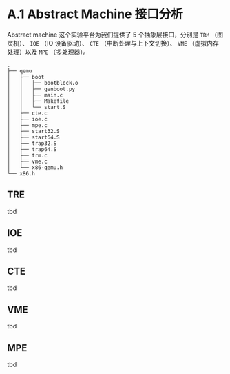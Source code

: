 # A.1 Abstract Machine 接口分析

Abstract machine 这个实验平台为我们提供了 5 个抽象层接口，分别是 `TRM` （图灵机）、 `IOE` （IO 设备驱动）、 `CTE` （中断处理与上下文切换）、 `VME` （虚拟内存处理）以及 `MPE` （多处理器）。

```
.
├── qemu
│   ├── boot
│   │   ├── bootblock.o
│   │   ├── genboot.py
│   │   ├── main.c
│   │   ├── Makefile
│   │   └── start.S
│   ├── cte.c
│   ├── ioe.c
│   ├── mpe.c
│   ├── start32.S
│   ├── start64.S
│   ├── trap32.S
│   ├── trap64.S
│   ├── trm.c
│   ├── vme.c
│   └── x86-qemu.h
└── x86.h
```

## TRE

tbd

## IOE

tbd

## CTE

tbd

## VME

tbd

## MPE

tbd
